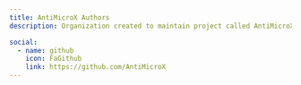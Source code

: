 ```yaml
---
title: AntiMicroX Authors
description: Organization created to maintain project called AntiMicroX

social:
  - name: github
    icon: FaGithub
    link: https://github.com/AntiMicroX
---
```

